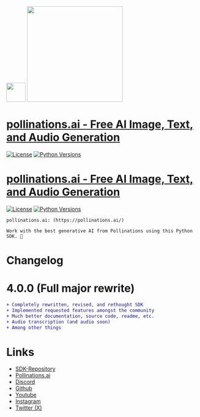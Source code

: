 <div id="header">
  <img src="https://i.ibb.co/WpWqrTN3/pollinations-logo-icon-black-png.png" width="50"/>   <img src="https://i.ibb.co/r6JZ336/sketch1700556567238.png" width="250">
</div>

# [pollinations.ai -  Free AI Image, Text, and Audio Generation](https://pypi.org/project/pollinations)
[![License](https://img.shields.io/badge/license-MIT-blue.svg)](https://github.com/pollinations-ai/pollinations.ai/blob/main/LICENSE)
[![Python Versions](https://img.shields.io/badge/python-3%20%7C%203.10--3.13-blue)](https://www.python.org/downloads/)

# [pollinations.ai -  Free AI Image, Text, and Audio Generation](https://pypi.org/project/pollinations)
[![License](https://img.shields.io/badge/license-MIT-blue.svg)](https://github.com/pollinations-ai/pollinations.ai/blob/main/LICENSE)
[![Python Versions](https://img.shields.io/badge/python-3%20%7C%203.10--3.13-blue)](https://www.python.org/downloads/)

```
pollinations.ai: (https://pollinations.ai/)

Work with the best generative AI from Pollinations using this Python SDK. 🐝
```

# Changelog

# 4.0.0 (Full major rewrite)
```diff
+ Completely rewritten, revised, and rethought SDK
+ Implemented requested features amongst the community
+ Much better documentation, source code, readme, etc.
+ Audio transcription (and audio soon)
+ Among other things
```

# Links
- [SDK-Repository](https://github.com/pollinations-ai/pollinations.ai)
- [Pollinations.ai](https://pollinations.ai/)
- [Discord](https://discord.gg/8HqSRhJVxn)
- [Github](https://github.com/pollinations)
- [Youtube](https://www.youtube.com/channel/UCk4yKnLnYfyUmCCbDzOZOug)
- [Instagram](https://instagram.com/pollinations_ai)
- [Twitter (X)](https://twitter.com/pollinations_ai)
